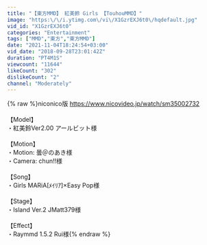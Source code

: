 ```yaml
---
title: "【東方MMD】 紅美鈴 Girls 【TouhouMMD】"
image: "https:\/\/i.ytimg.com\/vi\/X1GzrEXJ6t0\/hqdefault.jpg"
vid_id: "X1GzrEXJ6t0"
categories: "Entertainment"
tags: ["MMD","東方","東方MMD"]
date: "2021-11-04T18:24:54+03:00"
vid_date: "2018-09-28T23:01:42Z"
duration: "PT4M1S"
viewcount: "11644"
likeCount: "302"
dislikeCount: "2"
channel: "Moderately"
---
```

{% raw %}niconico版 <a rel="nofollow" target="blank" href="https://www.nicovideo.jp/watch/sm35002732">https://www.nicovideo.jp/watch/sm35002732</a><br /><br />【Model】<br />・紅美鈴Ver2.00 アールビット様<br /><br />【Motion】<br />・Motion: 曇＠のあき様<br />・Camera: chun!!様<br /> <br />【Song】<br />・Girls MARiA[ﾒｲﾘｱ]×Easy Pop様<br /><br />【Stage】<br />・Island Ver.2  JMatt379様<br /><br />【Effect】<br />・Raymmd 1.5.2 Rui様{% endraw %}

